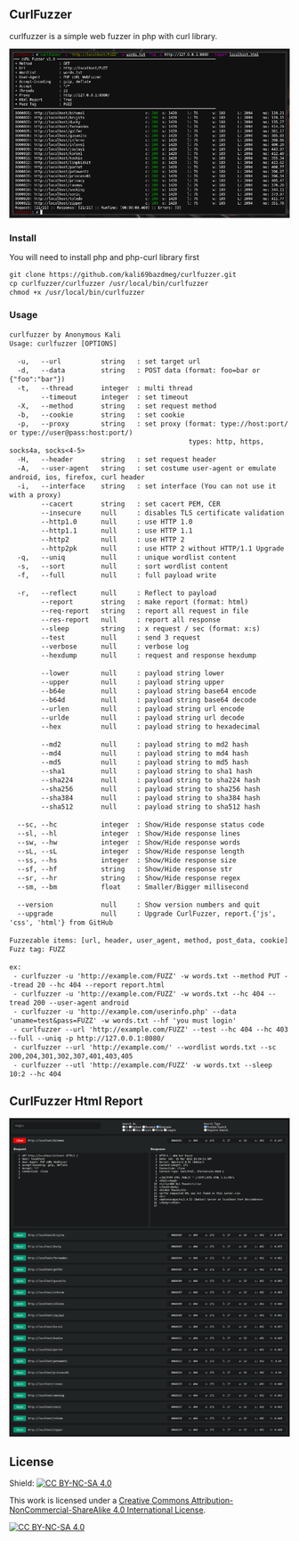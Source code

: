 ## CurlFuzzer
curlfuzzer is a simple web fuzzer in php with curl library.

<img src="curlfuzzer.png"></img>

### Install
You will need to install php and php-curl library first
```
git clone https://github.com/kali69bazdmeg/curlfuzzer.git
cp curlfuzzer/curlfuzzer /usr/local/bin/curlfuzzer
chmod +x /usr/local/bin/curlfuzzer
```
### Usage
```
curlfuzzer by Anonymous Kali
Usage: curlfuzzer [OPTIONS]

  -u,   --url          string   : set target url
  -d,   --data         string   : POST data (format: foo=bar or {"foo":"bar"})
  -t,   --thread       integer  : multi thread
        --timeout      integer  : set timeout
  -X,   --method       string   : set request method
  -b,   --cookie       string   : set cookie
  -p,   --proxy        string   : set proxy (format: type://host:port/ or type://user@pass:host:port/)
                                             types: http, https, socks4a, socks<4-5>
  -H,   --header       string   : set request header
  -A,   --user-agent   string   : set costume user-agent or emulate android, ios, firefox, curl header
  -i,   --interface    string   : set interface (You can not use it with a proxy)
        --cacert       string   : set cacert PEM, CER
        --insecure     null     : disables TLS certificate validation
        --http1.0      null     : use HTTP 1.0
        --http1.1      null     : use HTTP 1.1
        --http2        null     : use HTTP 2
        --http2pk      null     : use HTTP 2 without HTTP/1.1 Upgrade
  -q,   --uniq         null     : unique wordlist content
  -s,   --sort         null     : sort wordlist content
  -f,   --full         null     : full payload write

  -r,   --reflect      null     : Reflect to payload
        --report       string   : make report (format: html)
        --req-report   string   : report all request in file
        --res-report   null     : report all response
        --sleep        string   : x request / sec (format: x:s)
        --test         null     : send 3 request
        --verbose      null     : verbose log
        --hexdump      null     : request and response hexdump

        --lower        null     : payload string lower
        --upper        null     : payload string upper
        --b64e         null     : payload string base64 encode
        --b64d         null     : payload string base64 decode
        --urlen        null     : payload string url encode
        --urlde        null     : payload string url decode
        --hex          null     : payload string to hexadecimal

        --md2          null     : payload string to md2 hash
        --md4          null     : payload string to md4 hash
        --md5          null     : payload string to md5 hash
        --sha1         null     : payload string to sha1 hash
        --sha224       null     : payload string to sha224 hash
        --sha256       null     : payload string to sha256 hash
        --sha384       null     : payload string to sha384 hash
        --sha512       null     : payload string to sha512 hash

  --sc, --hc           integer  : Show/Hide response status code
  --sl, --hl           integer  : Show/Hide response lines
  --sw, --hw           integer  : Show/Hide response words
  --sL, --sL           integer  : Show/Hide response length
  --ss, --hs           integer  : Show/Hide response size
  --sf, --hf           string   : Show/Hide response str
  --sr, --hr           string   : Show/Hide response regex
  --sm, --bm           float    : Smaller/Bigger millisecond

  --version            null     : Show version numbers and quit
  --upgrade            null     : Upgrade CurlFuzzer, report.{'js', 'css', 'html'} from GitHub

Fuzzezable items: [url, header, user_agent, method, post_data, cookie]
Fuzz tag: FUZZ

ex:
 - curlfuzzer -u 'http://example.com/FUZZ' -w words.txt --method PUT --tread 20 --hc 404 --report report.html
 - curlfuzzer -u 'http://example.com/FUZZ' -w words.txt --hc 404 --tread 200 --user-agent android
 - curlfuzzer -u 'http://example.com/userinfo.php' --data 'uname=test&pass=FUZZ' -w words.txt --hf 'you must login'
 - curlfuzzer --url 'http://example.com/FUZZ' --test --hc 404 --hc 403 --full --uniq -p http://127.0.0.1:8080/
 - curlfuzzer --url 'http://example.com/' --wordlist words.txt --sc 200,204,301,302,307,401,403,405
 - curlfuzzer --utl 'http://example.com/FUZZ' -w words.txt --sleep 10:2 --hc 404
 ```

## CurlFuzzer Html Report
<img src="localhost.png"></img>

## License
Shield: [![CC BY-NC-SA 4.0][cc-by-nc-sa-shield]][cc-by-nc-sa]

This work is licensed under a
[Creative Commons Attribution-NonCommercial-ShareAlike 4.0 International License][cc-by-nc-sa].

[![CC BY-NC-SA 4.0][cc-by-nc-sa-image]][cc-by-nc-sa]

[cc-by-nc-sa]: http://creativecommons.org/licenses/by-nc-sa/4.0/
[cc-by-nc-sa-image]: https://licensebuttons.net/l/by-nc-sa/4.0/88x31.png
[cc-by-nc-sa-shield]: https://img.shields.io/badge/License-CC%20BY--NC--SA%204.0-lightgrey.svg
